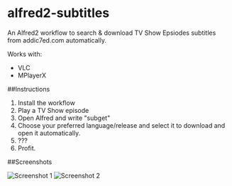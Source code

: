 alfred2-subtitles
=================

An Alfred2 workflow to search & download TV Show Epsiodes subtitles from addic7ed.com automatically.

Works with:
- VLC
- MPlayerX

##Instructions

1. Install the workflow
2. Play a TV Show episode 
3. Open Alfred and write "subget"
4. Choose your preferred language/release and select it to download and open it automatically.
5. ???
6. Profit.

##Screenshots

![Screenshot 1](http://i.imgur.com/a5GP8k7.png)
![Screenshot 2](http://i.imgur.com/LMSNHth.png)
